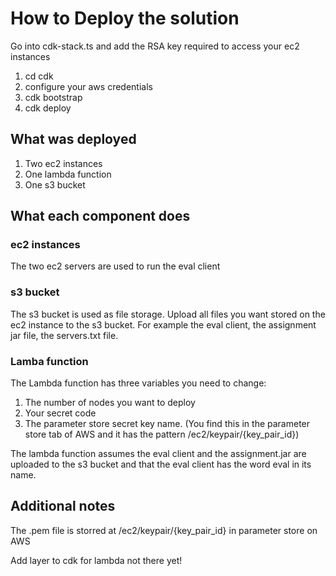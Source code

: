 # How to Deploy the solution

Go into cdk-stack.ts and add the RSA key required to access your ec2 instances

1. cd cdk
2. configure your aws credentials
3. cdk bootstrap
4. cdk deploy

## What was deployed

1. Two ec2 instances
2. One lambda function
3. One s3 bucket

## What each component does

### ec2 instances
The two ec2 servers are used to run the eval client

### s3 bucket
The s3 bucket is used as file storage. 
Upload all files you want stored on the ec2 instance to the s3 bucket.
For example the eval client, the assignment jar file, the servers.txt file.

### Lamba function
The Lambda function has three variables you need to change:
1. The number of nodes you want to deploy
2. Your secret code
3. The parameter store secret key name. (You find this in the parameter store tab of AWS and it has the pattern /ec2/keypair/{key_pair_id})

The lambda function assumes the eval client and the assignment.jar are uploaded to the s3 bucket and that the eval client has the word eval in its name.


## Additional notes

The .pem file is storred at /ec2/keypair/{key_pair_id} in parameter store on AWS

Add layer to cdk for lambda not there yet!